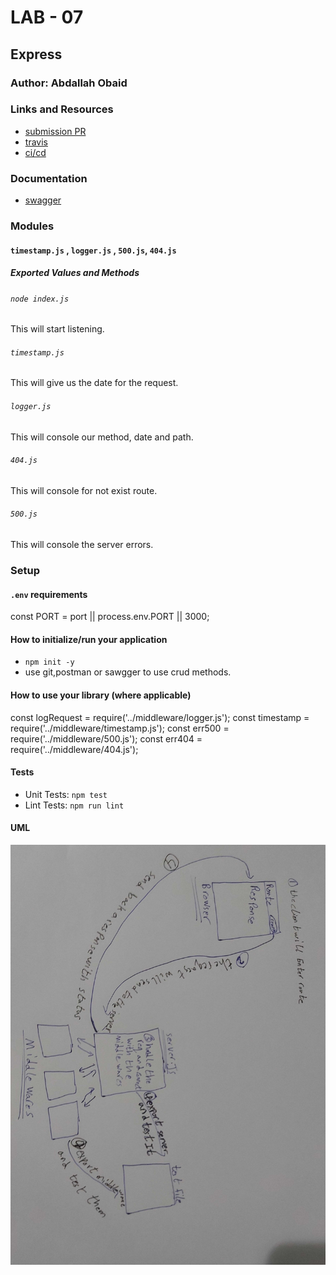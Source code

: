 # LAB - 07

<!-- ## Project: Project Name Here -->
## Express

### Author: Abdallah Obaid

### Links and Resources

* [submission PR](https://github.com/Abdallah-401-advanced-javascript/api-server/pull/3)
* [travis](https://github.com/Abdallah-401-advanced-javascript/api-server/pull/3/checks?check_run_id=728865550)
* [ci/cd](https://github.com/Abdallah-401-advanced-javascript/api-server/pull/3/checks?check_run_id=728867092)
<!-- - [back-end server url](http://xyz.com) (when applicable) -->
<!-- * [front-end application](https://abdallah-lab-00.herokuapp.com/)  -->

### Documentation
<!-- * [jsdoc](https://abdallah-lab-00.herokuapp.com/docs/) -->
* [swagger](https://app.swaggerhub.com/apis/AbdallahObaid/class-06/0.1) 

### Modules
#### `timestamp.js` , `logger.js` , `500.js`, `404.js`
##### Exported Values and Methods

###### `node index.js `
This will start listening.
###### `timestamp.js`
This will give us the date for the request.
###### `logger.js`
This will console our method, date and path.
###### `404.js`
This will console for not exist route.
###### `500.js`
This will console the server errors.

### Setup

#### `.env` requirements 
const PORT = port || process.env.PORT || 3000;

#### How to initialize/run your application 

* `npm init -y`
*  use git,postman or sawgger to use crud methods.

#### How to use your library (where applicable)
<!-- * use const lib=require('lib') -->
const logRequest = require('../middleware/logger.js');
const timestamp = require('../middleware/timestamp.js');
const err500 = require('../middleware/500.js');
const err404 = require('../middleware/404.js');

#### Tests

* Unit Tests: `npm test`
* Lint Tests: `npm run lint`

<!-- Incomplete Tests: -->

#### UML

![UML Diagram](whiteboardclass07.jpg)
